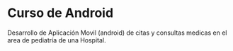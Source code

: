# Curso de Android

Desarrollo de Aplicación Movil (android) de 
citas y consultas medicas en el area de pediatría 
de una Hospital.
